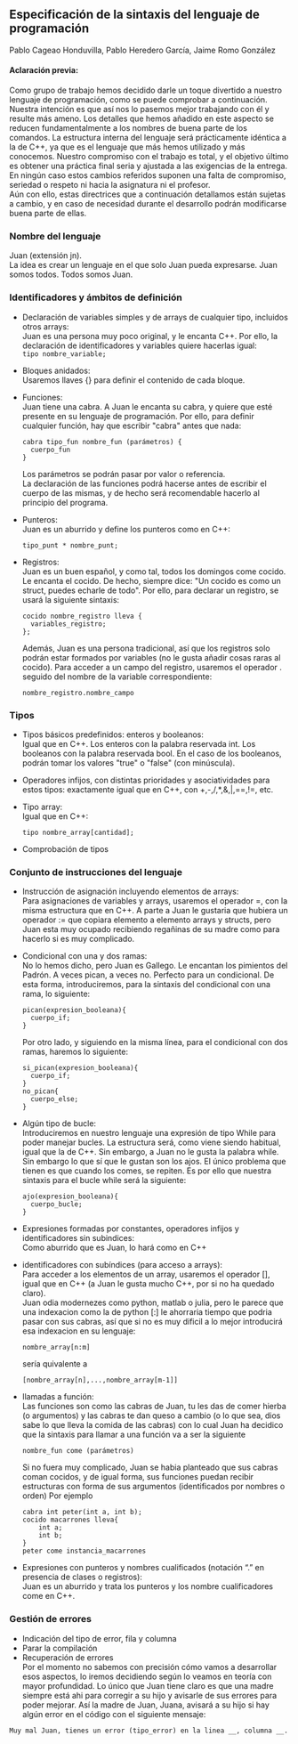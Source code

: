 ## Especificación de la sintaxis del lenguaje de programación
Pablo Cageao Honduvilla, Pablo Heredero García, Jaime Romo González   
#### Aclaración previa:
Como grupo de trabajo hemos decidido darle un toque divertido a nuestro lenguaje de programación, como se puede comprobar a continuación. Nuestra intención es que así nos lo pasemos mejor trabajando con él y resulte más ameno. Los detalles que hemos añadido en este aspecto se reducen fundamentalmente a los nombres de buena parte de los comandos. La estructura interna del lenguaje será prácticamente idéntica a la de C++, ya que es el lenguaje que más hemos utilizado y más conocemos. Nuestro compromiso con el trabajo es total, y el objetivo último es obtener una práctica final seria y ajustada a las exigencias de la entrega. En ningún caso estos cambios referidos suponen una falta de compromiso, seriedad o respeto ni hacia la asignatura ni el profesor.  
Aún con ello, estas directrices que a continuación detallamos están sujetas a cambio, y en caso de necesidad durante el desarrollo podrán modificarse buena parte de ellas.  

### Nombre del lenguaje
  Juan (extensión jn).  
  La idea es crear un lenguaje en el que solo Juan pueda expresarse. Juan somos todos. Todos somos Juan.

### Identificadores y ámbitos de definición
- Declaración de variables simples y de arrays de cualquier tipo, incluidos otros arrays:  
  Juan es una persona muy poco original, y le encanta C++. Por ello, la declaración de identificadores y variables quiere hacerlas igual:  
  ```tipo nombre_variable;```

- Bloques anidados:   
  Usaremos llaves {} para definir el contenido de cada bloque.  
- Funciones:   
  Juan tiene una cabra. A Juan le encanta su cabra, y quiere que esté presente en su lenguaje de programación. Por ello, para definir cualquier función, hay que escribir "cabra" antes que nada:  
  ```
  cabra tipo_fun nombre_fun (parámetros) {  
    cuerpo_fun  
  }  
  ```
  Los parámetros se podrán pasar por valor o referencia.  
  La declaración de las funciones podrá hacerse antes de escribir el cuerpo de las mismas, y de hecho será recomendable hacerlo al principio del programa.  
- Punteros:    
  Juan es un aburrido y define los punteros como en C++:  
  ```
  tipo_punt * nombre_punt;  
  ``` 
- Registros:    
  Juan es un buen español, y como tal, todos los domingos come cocido. Le encanta el cocido. De hecho, siempre dice: "Un cocido es como un struct, puedes   echarle de todo". Por ello, para declarar un registro, se usará la siguiente sintaxis:
  ```
  cocido nombre_registro lleva {
    variables_registro;
  };
  ```
  Además, Juan es una persona tradicional, así que los registros solo podrán estar formados por variables (no le gusta añadir cosas raras al cocido). Para acceder a un campo del registro, usaremos el operador . seguido del nombre de la variable correspondiente:
  ```
  nombre_registro.nombre_campo
  ```
  
### Tipos
- Tipos básicos predefinidos: enteros y booleanos:    
  Igual que en C++. Los enteros con la palabra reservada int. Los booleanos con la palabra reservada bool. En el caso de los booleanos, podrán tomar los valores "true" o "false" (con minúscula).   
  
- Operadores infijos, con distintas prioridades y asociatividades para estos tipos: exactamente igual que en C++, con +,-,/,*,&,|,==,!=, etc.  
- Tipo array:    
  Igual que en C++:
  ```
  tipo nombre_array[cantidad];
  ```
  
- Comprobación de tipos  
### Conjunto de instrucciones del lenguaje
- Instrucción de asignación incluyendo elementos de arrays:    
  Para asignaciones de variables y arrays, usaremos el operador =, con la misma estructura que en C++.
  A parte a Juan le gustaria que hubiera un operador := que copiara elemento a elemento arrays y structs, pero Juan esta muy ocupado recibiendo regañinas de su madre como para hacerlo si es muy complicado.
  
- Condicional con una y dos ramas:   
  No lo hemos dicho, pero Juan es Gallego. Le encantan los pimientos del Padrón. A veces pican, a veces no. Perfecto para un condicional. De esta forma, introduciremos, para la sintaxis del condicional con una rama, lo siguiente:  
  ```
  pican(expresion_booleana){
    cuerpo_if;
  }
  ```  
  Por otro lado, y siguiendo en la misma línea, para el condicional con dos ramas, haremos lo siguiente:  
  ```
  si_pican(expresion_booleana){
    cuerpo_if;
  }
  no_pican{
    cuerpo_else;
  }
  ```  
- Algún tipo de bucle:  
  Introduciremos en nuestro lenguaje una expresión de tipo While para poder manejar bucles. La estructura será, como viene siendo habitual, igual que la de C++. Sin embargo, a Juan no le gusta la palabra while. Sin embargo lo que sí que le gustan son los ajos. El único problema que tienen es que cuando los comes, se repiten. Es por ello que nuestra sintaxis para el bucle while será la siguiente: 
  ```
  ajo(expresion_booleana){
    cuerpo_bucle;
  }
  ```
- Expresiones formadas por constantes, operadores infijos y identificadores sin subindices:   
  Como aburrido que es Juan, lo hará como en C++
- identificadores con subíndices (para acceso a arrays):   
  Para acceder a los elementos de un array, usaremos el operador [], igual que en C++ (a Juan le gusta mucho C++, por si no ha quedado claro).  
  Juan odia modernezes como python, matlab o julia, pero le parece que una indexacion como la de python [:] le ahorraria tiempo que podria pasar con sus cabras, así que si no es muy dificil a lo mejor introducirá esa indexacion en su lenguaje:
  ```
  nombre_array[n:m]
  ```
  sería quivalente a 
  ```
  [nombre_array[n],...,nombre_array[m-1]]
  ```
- llamadas a función:   
  Las funciones son como las cabras de Juan, tu les das de comer hierba (o argumentos) y las cabras te dan queso a cambio (o lo que sea, dios sabe lo que lleva la comida de las cabras) con lo cual Juan ha decidico que la sintaxis para llamar a una función va a ser la siguiente
  ```
  nombre_fun come (parámetros) 
  ```
  Si no fuera muy complicado, Juan se habia planteado que sus cabras coman cocidos, y de igual forma, sus funciones puedan recibir estructuras con forma de sus argumentos (identificados por nombres o orden)
  Por ejemplo
  ```
  cabra int peter(int a, int b);
  cocido macarrones lleva{
      int a;
      int b;
  }
  peter come instancia_macarrones
  ```
- Expresiones con punteros y nombres cualificados (notación “.” en presencia de clases o registros):   
  Juan es un aburrido y trata los punteros y los nombre cualificadores come en C++.
### Gestión de errores
- Indicación del tipo de error, fila y columna
- Parar la compilación
- Recuperación de errores   
Por el momento no sabemos con precisión cómo vamos a desarrollar esos aspectos, lo iremos decidiendo según lo veamos en teoría con mayor profundidad. Lo único que Juan tiene claro es que una madre siempre está ahi para corregir a su hijo y avisarle de sus errores para poder mejorar. Así la madre de Juan, Juana, avisará a su hijo si hay algún error en el código con el siguiente mensaje:  
```
Muy mal Juan, tienes un error (tipo_error) en la linea __, columna __.
```
